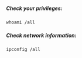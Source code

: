##### Check your privileges:
```
whoami /all
```
##### Check network information:
```
ipconfig /all
```
